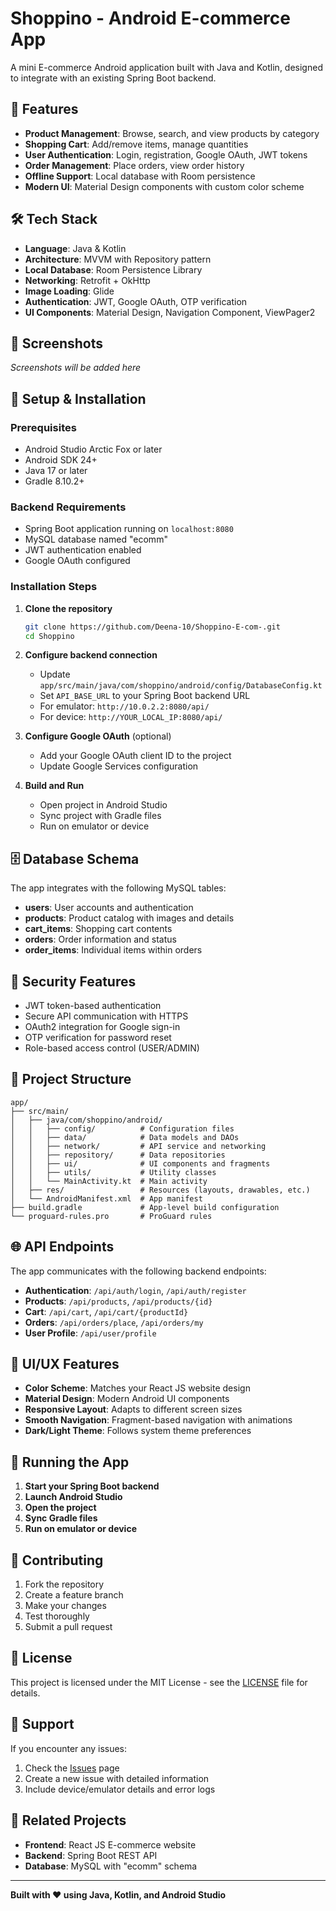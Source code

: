 # Shoppino - Android E-commerce App

A mini E-commerce Android application built with Java and Kotlin, designed to integrate with an existing Spring Boot backend.

## 🚀 Features

- **Product Management**: Browse, search, and view products by category
- **Shopping Cart**: Add/remove items, manage quantities
- **User Authentication**: Login, registration, Google OAuth, JWT tokens
- **Order Management**: Place orders, view order history
- **Offline Support**: Local database with Room persistence
- **Modern UI**: Material Design components with custom color scheme

## 🛠️ Tech Stack

- **Language**: Java & Kotlin
- **Architecture**: MVVM with Repository pattern
- **Local Database**: Room Persistence Library
- **Networking**: Retrofit + OkHttp
- **Image Loading**: Glide
- **Authentication**: JWT, Google OAuth, OTP verification
- **UI Components**: Material Design, Navigation Component, ViewPager2

## 📱 Screenshots

*Screenshots will be added here*

## 🔧 Setup & Installation

### Prerequisites

- Android Studio Arctic Fox or later
- Android SDK 24+
- Java 17 or later
- Gradle 8.10.2+

### Backend Requirements

- Spring Boot application running on `localhost:8080`
- MySQL database named "ecomm"
- JWT authentication enabled
- Google OAuth configured

### Installation Steps

1. **Clone the repository**
   ```bash
   git clone https://github.com/Deena-10/Shoppino-E-com-.git
   cd Shoppino
   ```

2. **Configure backend connection**
   - Update `app/src/main/java/com/shoppino/android/config/DatabaseConfig.kt`
   - Set `API_BASE_URL` to your Spring Boot backend URL
   - For emulator: `http://10.0.2.2:8080/api/`
   - For device: `http://YOUR_LOCAL_IP:8080/api/`

3. **Configure Google OAuth** (optional)
   - Add your Google OAuth client ID to the project
   - Update Google Services configuration

4. **Build and Run**
   - Open project in Android Studio
   - Sync project with Gradle files
   - Run on emulator or device

## 🗄️ Database Schema

The app integrates with the following MySQL tables:

- **users**: User accounts and authentication
- **products**: Product catalog with images and details
- **cart_items**: Shopping cart contents
- **orders**: Order information and status
- **order_items**: Individual items within orders

## 🔐 Security Features

- JWT token-based authentication
- Secure API communication with HTTPS
- OAuth2 integration for Google sign-in
- OTP verification for password reset
- Role-based access control (USER/ADMIN)

## 📁 Project Structure

```
app/
├── src/main/
│   ├── java/com/shoppino/android/
│   │   ├── config/          # Configuration files
│   │   ├── data/            # Data models and DAOs
│   │   ├── network/         # API service and networking
│   │   ├── repository/      # Data repositories
│   │   ├── ui/              # UI components and fragments
│   │   ├── utils/           # Utility classes
│   │   └── MainActivity.kt  # Main activity
│   ├── res/                 # Resources (layouts, drawables, etc.)
│   └── AndroidManifest.xml  # App manifest
├── build.gradle             # App-level build configuration
└── proguard-rules.pro       # ProGuard rules
```

## 🌐 API Endpoints

The app communicates with the following backend endpoints:

- **Authentication**: `/api/auth/login`, `/api/auth/register`
- **Products**: `/api/products`, `/api/products/{id}`
- **Cart**: `/api/cart`, `/api/cart/{productId}`
- **Orders**: `/api/orders/place`, `/api/orders/my`
- **User Profile**: `/api/user/profile`

## 🎨 UI/UX Features

- **Color Scheme**: Matches your React JS website design
- **Material Design**: Modern Android UI components
- **Responsive Layout**: Adapts to different screen sizes
- **Smooth Navigation**: Fragment-based navigation with animations
- **Dark/Light Theme**: Follows system theme preferences

## 🚀 Running the App

1. **Start your Spring Boot backend**
2. **Launch Android Studio**
3. **Open the project**
4. **Sync Gradle files**
5. **Run on emulator or device**

## 📝 Contributing

1. Fork the repository
2. Create a feature branch
3. Make your changes
4. Test thoroughly
5. Submit a pull request

## 📄 License

This project is licensed under the MIT License - see the [LICENSE](LICENSE) file for details.

## 🤝 Support

If you encounter any issues:

1. Check the [Issues](https://github.com/Deena-10/Shoppino-E-com-/issues) page
2. Create a new issue with detailed information
3. Include device/emulator details and error logs

## 🔗 Related Projects

- **Frontend**: React JS E-commerce website
- **Backend**: Spring Boot REST API
- **Database**: MySQL with "ecomm" schema

---

**Built with ❤️ using Java, Kotlin, and Android Studio**
